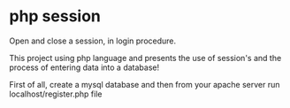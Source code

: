 # php session
Open and close a session, in login procedure.


This project using php language and presents the use of session's and 
the process of entering data into a database! 

First of all, create a mysql database and then from your apache server
run localhost/register.php file
